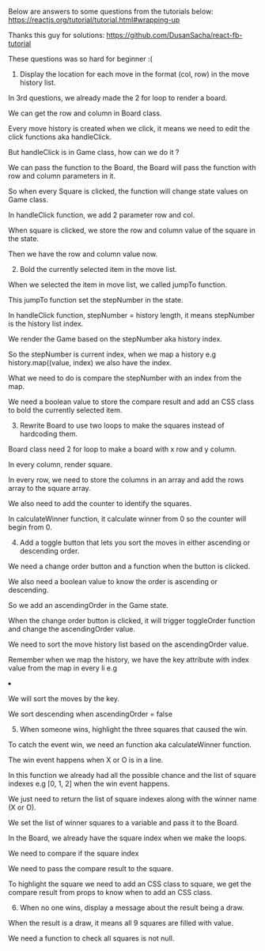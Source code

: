 Below are answers to some questions from the tutorials below: https://reactjs.org/tutorial/tutorial.html#wrapping-up

Thanks this guy for solutions: https://github.com/DusanSacha/react-fb-tutorial

These questions was so hard for beginner :(

1. Display the location for each move in the format (col, row) in the move history list.

In 3rd questions, we already made the 2 for loop to render a board.

We can get the row and column in Board class.

Every move history is created when we click, it means we need to edit the click functions aka handleClick. 

But handleClick is in Game class, how can we do it ?

We can pass the function to the Board, the Board will pass the function with row and column parameters in it. 

So when every Square is clicked, the function will change state values on Game class.

In handleClick function, we add 2 parameter row and col.

When square is clicked, we store the row and column value of the square in the state.

Then we have the row and column value now.

2. Bold the currently selected item in the move list.

When we selected the item in move list, we called jumpTo function.

This jumpTo function set the stepNumber in the state.

In handleClick function, stepNumber = history length, it means stepNumber is the history list index.

We render the Game based on the stepNumber aka history index.

So the stepNumber is current index, when we map a history e.g history.map((value, index) we also have the index.

What we need to do is compare the stepNumber with an index from the map.

We need a boolean value to store the compare result and add an CSS class to bold the currently selected item.

3. Rewrite Board to use two loops to make the squares instead of hardcoding them.

Board class need 2 for loop to make a board with x row and y column.

In every column, render square.

In every row, we need to store the columns in an array and add the rows array to the square array.

We also need to add the counter to identify the squares.

In calculateWinner function, it calculate winner from 0 so the counter will begin from 0.

4. Add a toggle button that lets you sort the moves in either ascending or descending order.

We need a change order button and a function when the button is clicked.

We also need a boolean value to know the order is ascending or descending.

So we add an ascendingOrder in the Game state.

When the change order button is clicked, it will trigger toggleOrder function and change the ascendingOrder value.

We need to sort the move history list based on the ascendingOrder value.

Remember when we map the history, we have the key attribute with index value from the map in every li e.g <li key={index}>

We will sort the moves by the key.
  
We sort descending when ascendingOrder = false

5. When someone wins, highlight the three squares that caused the win.

To catch the event win, we need an function aka calculateWinner function.

The win event happens when X or O is in a line. 

In this function we already had all the possible chance and the list of square indexes e.g [0, 1, 2] when the win event happens.

We just need to return the list of square indexes along with the winner name (X or O).

We set the list of winner squares to a variable and pass it to the Board.

In the Board, we already have the square index when we make the loops.

We need to compare if the square index 

We need to pass the compare result to the square.

To highlight the square we need to add an CSS class to square, we get the compare result from props to know when to add an CSS class.

6. When no one wins, display a message about the result being a draw.

When the result is a draw, it means all 9 squares are filled with value. 

We need a function to check all squares is not null.
